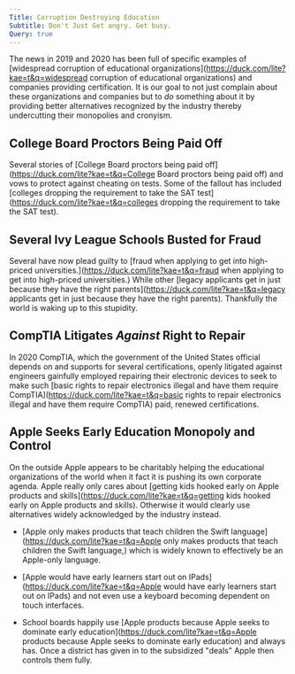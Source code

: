 ```yaml
---
Title: Corruption Destroying Education
Subtitle: Don't Just Get angry. Get busy.
Query: true
---
```


The news in 2019 and 2020 has been full of specific examples of [widespread corruption of educational organizations](https://duck.com/lite?kae=t&q=widespread corruption of educational organizations) and companies providing certification. It is our goal to not just complain about these organizations and companies but to *do* something about it by providing better alternatives recognized by the industry thereby undercutting their monopolies and cronyism.

## College Board Proctors Being Paid Off

Several stories of [College Board proctors being paid off](https://duck.com/lite?kae=t&q=College Board proctors being paid off) and vows to protect against cheating on tests. Some of the fallout has included [colleges dropping the requirement to take the SAT test](https://duck.com/lite?kae=t&q=colleges dropping the requirement to take the SAT test).

## Several Ivy League Schools Busted for Fraud

Several have now plead guilty to [fraud when applying to get into high-priced universities.](https://duck.com/lite?kae=t&q=fraud when applying to get into high-priced universities.) While other [legacy applicants get in just because they have the right parents](https://duck.com/lite?kae=t&q=legacy applicants get in just because they have the right parents). Thankfully the world is waking up to this stupidity.

## CompTIA Litigates *Against* Right to Repair

In 2020 CompTIA, which the government of the United States official depends on and supports for several certifications, openly litigated against engineers gainfully employed repairing their electronic devices to seek to make such [basic rights to repair electronics illegal and have them require CompTIA](https://duck.com/lite?kae=t&q=basic rights to repair electronics illegal and have them require CompTIA) paid, renewed certifications.

## Apple Seeks Early Education Monopoly and Control

On the outside Apple appears to be charitably helping the educational organizations of the world when it fact it is pushing its own corporate agenda. Apple really only cares about [getting kids hooked early on Apple products and skills](https://duck.com/lite?kae=t&q=getting kids hooked early on Apple products and skills). Otherwise it would clearly use alternatives widely acknowledged by the industry instead.

* [Apple only makes products that teach children the Swift language](https://duck.com/lite?kae=t&q=Apple only makes products that teach children the Swift language,) which is widely known to effectively be an Apple-only language. 

* [Apple would have early learners start out on IPads](https://duck.com/lite?kae=t&q=Apple would have early learners start out on IPads) and not even use a keyboard becoming dependent on touch interfaces.

* School boards happily use [Apple products because Apple seeks to dominate early education](https://duck.com/lite?kae=t&q=Apple products because Apple seeks to dominate early education) and always has. Once a district has given in to the subsidized "deals" Apple then controls them fully.


